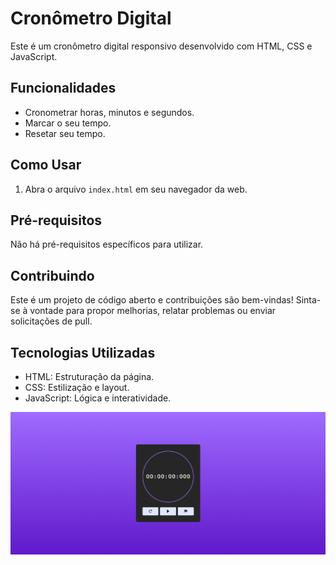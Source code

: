 # Cronômetro Digital

Este é um cronômetro digital responsivo desenvolvido com HTML, CSS e JavaScript.

## Funcionalidades

- Cronometrar horas, minutos e segundos.
- Marcar o seu tempo.
- Resetar seu tempo.

## Como Usar

1. Abra o arquivo `index.html` em seu navegador da web.

## Pré-requisitos

Não há pré-requisitos específicos para utilizar.

## Contribuindo

Este é um projeto de código aberto e contribuições são bem-vindas! Sinta-se à vontade para propor melhorias, relatar problemas ou enviar solicitações de pull.

## Tecnologias Utilizadas

- HTML: Estruturação da página.
- CSS: Estilização e layout.
- JavaScript: Lógica e interatividade.
  
![foto](https://github.com/RhyanVictoor/Cronometro-Digital/blob/main/image.png?raw=true)
